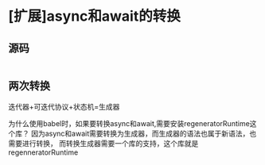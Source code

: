 #  [扩展]async和await的转换

## 源码

```js
```





## 两次转换

迭代器+可迭代协议+状态机=生成器

为什么使用babel时，如果要转换async和await,需要安装regeneratorRuntime这个库？
因为async和await需要转换为生成器，而生成器的语法也属于新语法，也需要进行转换，
而转换生成器需要一个库的支持，这个库就是regenneratorRuntime
